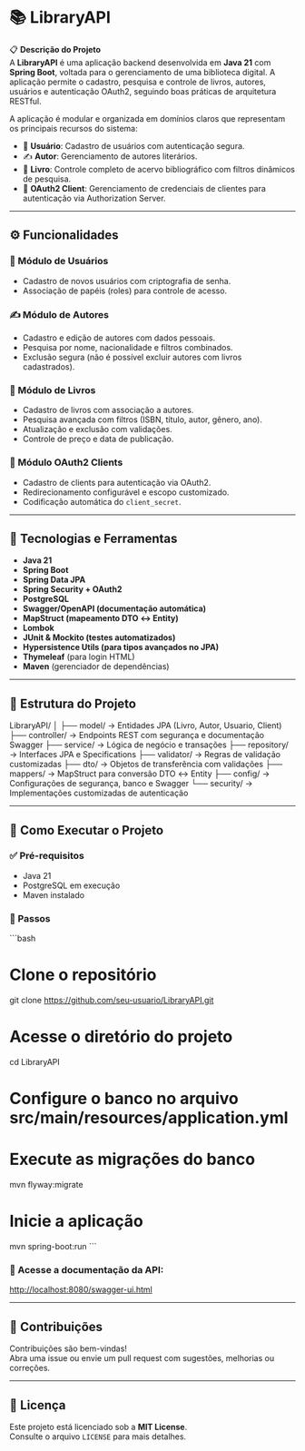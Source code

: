 # 📚 LibraryAPI

📋 **Descrição do Projeto**  
A **LibraryAPI** é uma aplicação backend desenvolvida em **Java 21** com **Spring Boot**, voltada para o gerenciamento de uma biblioteca digital. A aplicação permite o cadastro, pesquisa e controle de livros, autores, usuários e autenticação OAuth2, seguindo boas práticas de arquitetura RESTful.

A aplicação é modular e organizada em domínios claros que representam os principais recursos do sistema:

- 👤 **Usuário**: Cadastro de usuários com autenticação segura.
- ✍️ **Autor**: Gerenciamento de autores literários.
- 📘 **Livro**: Controle completo de acervo bibliográfico com filtros dinâmicos de pesquisa.
- 🔐 **OAuth2 Client**: Gerenciamento de credenciais de clientes para autenticação via Authorization Server.

---

## ⚙️ Funcionalidades

### 👤 Módulo de Usuários
- Cadastro de novos usuários com criptografia de senha.
- Associação de papéis (roles) para controle de acesso.

### ✍️ Módulo de Autores
- Cadastro e edição de autores com dados pessoais.
- Pesquisa por nome, nacionalidade e filtros combinados.
- Exclusão segura (não é possível excluir autores com livros cadastrados).

### 📘 Módulo de Livros
- Cadastro de livros com associação a autores.
- Pesquisa avançada com filtros (ISBN, título, autor, gênero, ano).
- Atualização e exclusão com validações.
- Controle de preço e data de publicação.

### 🔐 Módulo OAuth2 Clients
- Cadastro de clients para autenticação via OAuth2.
- Redirecionamento configurável e escopo customizado.
- Codificação automática do `client_secret`.

---

## 🧪 Tecnologias e Ferramentas

- **Java 21**
- **Spring Boot**
- **Spring Data JPA**
- **Spring Security + OAuth2**
- **PostgreSQL**
- **Swagger/OpenAPI (documentação automática)**
- **MapStruct (mapeamento DTO ↔ Entity)**
- **Lombok**
- **JUnit & Mockito (testes automatizados)**
- **Hypersistence Utils (para tipos avançados no JPA)**
- **Thymeleaf** (para login HTML)
- **Maven** (gerenciador de dependências)

---

## 📁 Estrutura do Projeto

LibraryAPI/
│
├── model/ → Entidades JPA (Livro, Autor, Usuario, Client)
├── controller/ → Endpoints REST com segurança e documentação Swagger
├── service/ → Lógica de negócio e transações
├── repository/ → Interfaces JPA e Specifications
├── validator/ → Regras de validação customizadas
├── dto/ → Objetos de transferência com validações
├── mappers/ → MapStruct para conversão DTO ↔ Entity
├── config/ → Configurações de segurança, banco e Swagger
└── security/ → Implementações customizadas de autenticação

---

## 🚀 Como Executar o Projeto

### ✅ Pré-requisitos
- Java 21
- PostgreSQL em execução
- Maven instalado

### 📝 Passos

\`\`\`bash
# Clone o repositório
git clone https://github.com/seu-usuario/LibraryAPI.git

# Acesse o diretório do projeto
cd LibraryAPI

# Configure o banco no arquivo src/main/resources/application.yml

# Execute as migrações do banco
mvn flyway:migrate

# Inicie a aplicação
mvn spring-boot:run
\`\`\`

### 🔎 Acesse a documentação da API:
[http://localhost:8080/swagger-ui.html](http://localhost:8080/swagger-ui.html)

---

## 🤝 Contribuições

Contribuições são bem-vindas!  
Abra uma issue ou envie um pull request com sugestões, melhorias ou correções.

---

## 📄 Licença

Este projeto está licenciado sob a **MIT License**.  
Consulte o arquivo `LICENSE` para mais detalhes.
